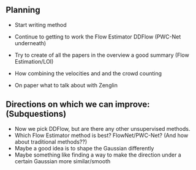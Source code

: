 ## Planning
- Start writing method
- Continue to getting to work the Flow Estimator DDFlow (PWC-Net underneath)
- Try to create of all the papers in the overview a good summary (Flow Estimation/LOI)
- How combining the velocities and and the crowd counting

- On paper what to talk about with Zenglin


## Directions on which we can improve: (Subquestions)
- Now we pick DDFlow, but are there any other unsupervised methods.
- Which Flow Estimator method is best? FlowNet/PWC-Net? (And how about traditional methods??)
- Maybe a good idea is to shape the Gaussian differently
- Maybe something like finding a way to make the direction under a certain Gaussian more similar/smooth